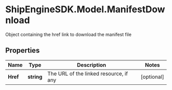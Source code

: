 # ShipEngineSDK.Model.ManifestDownload
Object containing the href link to download the manifest file

## Properties

Name | Type | Description | Notes
------------ | ------------- | ------------- | -------------
**Href** | **string** | The URL of the linked resource, if any | [optional] 


